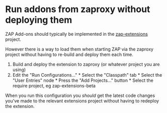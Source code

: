 # Run addons from zaproxy without deploying them

ZAP Add-ons should typically be implemented in the [zap-extensions](https://code.google.com/p/zap-extensions/) project.

However there is a way to load them when starting ZAP via the zaproxy project without having to re-build and deploy them each time.

  1. Build and deploy the extension to zaproxy (or whatever project you are using)
  1. Edit the "Run Configurations..."
    * Select the "Classpath" tab
    * Select the "User Entries" node
    * Press the "Add Projects..." button
    * Select the require project, eg zap-extensions-beta

When you run this configuration you _should_ get the latest code changes you've made to the relevant extensions project without having to redeploy the extension.

